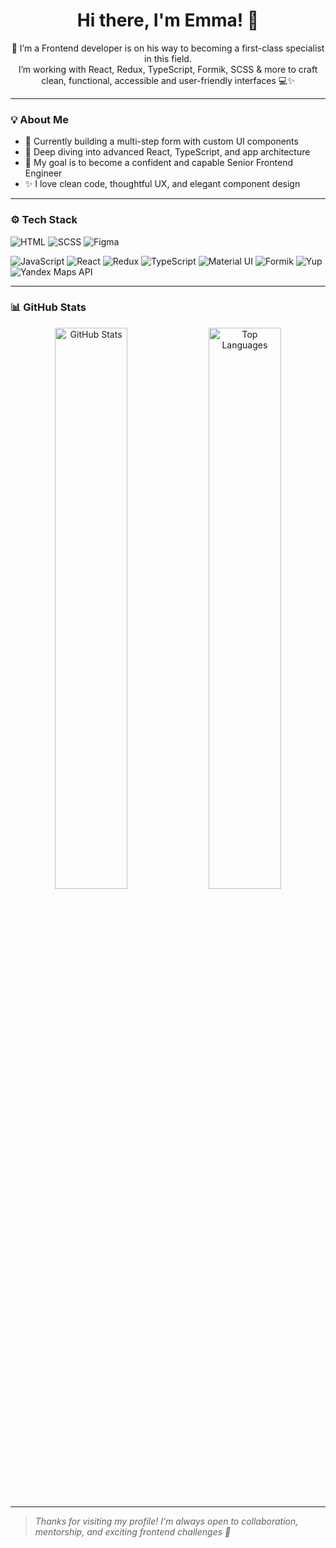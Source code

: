 <h1 align="center">Hi there, I'm Emma! 👋</h1>

<p align="center">
🚀  I’m a Frontend developer is on his way to becoming a first-class specialist in this field. <br/>
I’m working with React, Redux, TypeScript, Formik, SCSS & more to craft clean, functional, accessible and user-friendly interfaces 💻✨
</p>

---

### 💡 About Me

- 🔭 Currently building a multi-step form with custom UI components
- 🌱 Deep diving into advanced React, TypeScript, and app architecture
- 🎯 My goal is to become a confident and capable Senior Frontend Engineer
- ✨ I love clean code, thoughtful UX, and elegant component design

---

### ⚙️ Tech Stack
![HTML](https://img.shields.io/badge/-HTML5-E34F26?logo=html5&logoColor=white&style=flat)
![SCSS](https://img.shields.io/badge/-SCSS-CB6699?logo=sass&logoColor=white&style=flat)
![Figma](https://img.shields.io/badge/-Figma-F24E1E?logo=figma&logoColor=white&style=flat)

![JavaScript](https://img.shields.io/badge/-JavaScript-F7DF1E?logo=javascript&logoColor=black&style=flat)
![React](https://img.shields.io/badge/-React-61DAFB?logo=react&logoColor=white&style=flat)
![Redux](https://img.shields.io/badge/-Redux-764ABC?logo=redux&logoColor=white&style=flat)
![TypeScript](https://img.shields.io/badge/-TypeScript-3178C6?logo=typescript&logoColor=white&style=flat)
![Material UI](https://img.shields.io/badge/-MaterialUI-007FFF?logo=mui&logoColor=white&style=flat)
![Formik](https://img.shields.io/badge/-Formik-EC5990?logo=formik&logoColor=white&style=flat)
![Yup](https://img.shields.io/badge/-Yup-00BFFF?logo=datadog&logoColor=white&style=flat)
![Yandex Maps API](https://img.shields.io/badge/-Yandex_Maps-FFCC00?logo=yandex&logoColor=black&style=flat)

---

### 📊 GitHub Stats

<p align="center">
  <img src="https://github-readme-stats.vercel.app/api?username=Maxi-hub&show_icons=true&theme=tokyonight" alt="GitHub Stats" width="48%"/>
  <img src="https://github-readme-stats.vercel.app/api/top-langs/?username= Maxi-hub &layout=compact&langs_count=8&theme=tokyonight" alt="Top Languages" width="48%"/>
</p>

---

> _Thanks for visiting my profile! I'm always open to collaboration, mentorship, and exciting frontend challenges 🤝_
